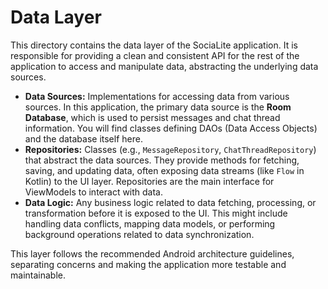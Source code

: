 # Data Layer

This directory contains the data layer of the SociaLite application. It is responsible for providing a clean and consistent API for the rest of the application to access and manipulate data, abstracting the underlying data sources.

-   **Data Sources:** Implementations for accessing data from various sources. In this application, the primary data source is the **Room Database**, which is used to persist messages and chat thread information. You will find classes defining DAOs (Data Access Objects) and the database itself here.
-   **Repositories:** Classes (e.g., `MessageRepository`, `ChatThreadRepository`) that abstract the data sources. They provide methods for fetching, saving, and updating data, often exposing data streams (like `Flow` in Kotlin) to the UI layer. Repositories are the main interface for ViewModels to interact with data.
-   **Data Logic:** Any business logic related to data fetching, processing, or transformation before it is exposed to the UI. This might include handling data conflicts, mapping data models, or performing background operations related to data synchronization.

This layer follows the recommended Android architecture guidelines, separating concerns and making the application more testable and maintainable.
